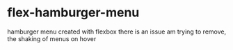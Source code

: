 # flex-hamburger-menu
hamburger menu created with flexbox
there is an issue am trying to remove, the shaking of menus on hover
